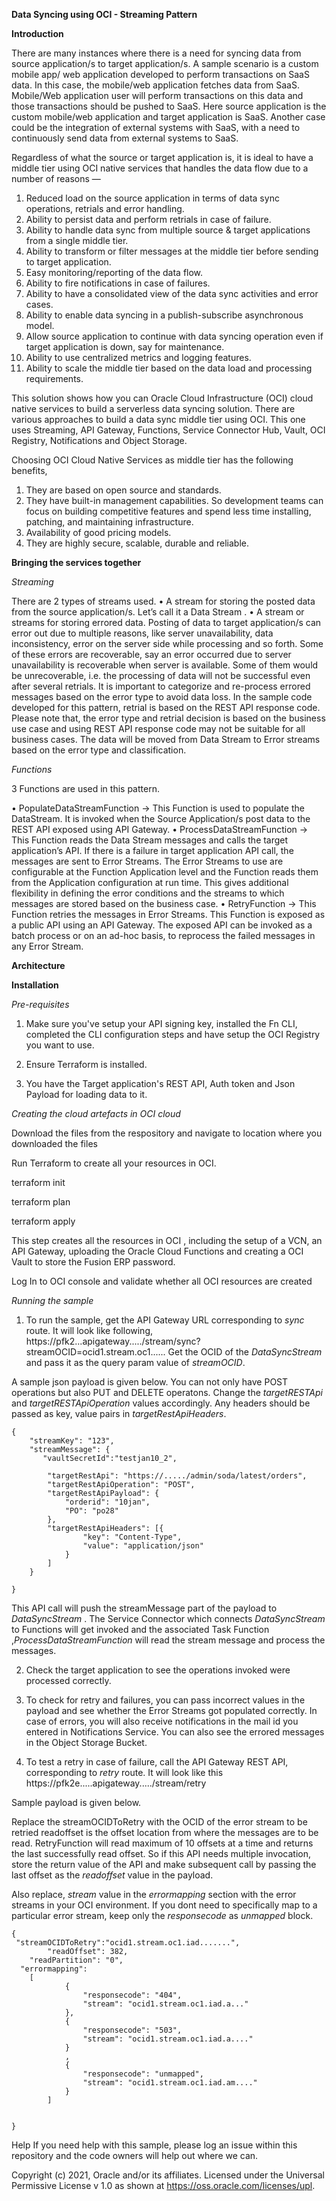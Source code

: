 ****Data Syncing using OCI - Streaming Pattern****

**Introduction**


There are many instances where there is a need for syncing data from source application/s to target application/s. 
A sample scenario is a custom mobile app/ web application developed to perform transactions on SaaS data. In this case, the mobile/web application fetches data from SaaS. Mobile/Web application user will perform transactions on  this data and those transactions  should be pushed to SaaS. Here source application is the custom mobile/web application and target application is SaaS. Another case could be the integration of external systems with SaaS, with a need to continuously send data from external systems to SaaS.

Regardless of what the source or target application is, it is ideal to have a middle tier using OCI native services that handles the data flow due to a number of reasons —

1.	Reduced load on the source application in terms of data sync operations, retrials and error handling.
2.	Ability to persist data and perform retrials in case of failure.
3.	Ability to handle data sync from multiple source & target applications from a single middle tier.
4.	Ability to transform or filter messages at the middle tier before sending to target application.
5.	Easy monitoring/reporting of the data flow. 
6.	Ability to fire notifications in case of failures.
7.	Ability to have a consolidated view of the data sync activities and error cases.
8.	Ability to enable data syncing in a publish-subscribe asynchronous model. 
9.	Allow source application to continue with data syncing operation even if target application is down, say for maintenance. 
10.	Ability to use centralized metrics and logging features.
11.	Ability to scale the middle tier based on the data load and processing requirements. 


This solution shows how you can Oracle Cloud Infrastructure (OCI) cloud native services to build a serverless data syncing solution. There are various approaches to build a data sync middle tier using OCI. This one uses Streaming, API Gateway, Functions, Service Connector Hub, Vault, OCI Registry, Notifications and Object Storage.

Choosing OCI Cloud Native Services as middle tier has the following benefits,
1.	They are based on open source and standards.
2.	They have built-in management capabilities. So development teams can focus on building competitive features and spend less time installing, patching, and maintaining infrastructure.
3.	Availability of good pricing models.
4.	They are highly secure, scalable, durable and reliable.

**Bringing the services together**


_Streaming_

There are 2 types of streams used.
•	A stream for storing the posted data from the source application/s.  Let’s call it a Data Stream .
•	A stream or streams for storing errored data. Posting of data to target application/s can error out due to multiple reasons, like server unavailability, data inconsistency, error on the server side while processing and so forth. Some of these errors are recoverable, say an error occurred due to server unavailability is recoverable when server is available. Some of them would be unrecoverable, i.e. the processing of data will not be successful even after several retrials. It is important to categorize and re-process errored messages based on the error type to avoid data loss. In the sample code developed for this pattern, retrial is based on the REST API response code. Please note that, the error type and retrial decision is based on the business use case and using REST API response code may not be suitable for all business cases.
The data will be moved from Data Stream  to Error streams based on the error type and classification. 

_Functions_

3 Functions are used in this pattern. 

•	PopulateDataStreamFunction → This Function is used to populate the DataStream. It is invoked when the Source Application/s post data to the REST API exposed using API Gateway. 
•	ProcessDataStreamFunction → This Function reads the Data Stream  messages and calls the target application’s API. If there is a failure in target application API call, the messages are sent to Error Streams. The Error Streams to use are configurable at the Function Application level and the Function reads them from the Application configuration at run time. This gives additional flexibility in defining the error conditions and the streams to which messages are stored based on the business case. 
•	RetryFunction → This Function retries the messages in Error Streams. This Function is exposed as a public API using an API Gateway. The exposed API can be invoked as a batch process or on an ad-hoc basis, to reprocess the failed messages in any Error Stream. 

**Architecture**

**Installation**


_Pre-requisites_


1. Make sure you've setup your API signing key, installed the Fn CLI, completed the CLI configuration steps and have setup the OCI Registry you want to use.

2. Ensure Terraform is installed.

3. You have the Target application's REST API, Auth token and Json Payload for loading data to it.



_Creating the cloud artefacts in OCI cloud_

Download the files from the respository and navigate to location where you downloaded the files

Run Terraform to create all your resources in OCI. 

terraform init

terraform plan

terraform apply

This step creates all the resources in OCI , including the setup of a VCN, an API Gateway, uploading the Oracle Cloud Functions and creating a OCI Vault to store the Fusion ERP password. 


Log In to OCI console and validate whether all OCI resources are created



_Running the sample_


1. To run the sample, get the API Gateway URL corresponding to _sync_ route. It will look like following, https://pfk2...apigateway...../stream/sync?streamOCID=ocid1.stream.oc1......
Get the OCID of the _DataSyncStream_ and pass it as the query param value of _streamOCID_.

A sample json payload is given below. You can not only have POST operations but also PUT and DELETE operatons. Change the _targetRESTApi_ and _targetRESTApiOperation_ values accordingly.
Any headers should be passed as key, value pairs in _targetRestApiHeaders_.
```
{
	"streamKey": "123",
	"streamMessage": {
	   "vaultSecretId":"testjan10_2",
	    
		"targetRestApi": "https://...../admin/soda/latest/orders",
		"targetRestApiOperation": "POST",
		"targetRestApiPayload": {
			"orderid": "10jan",
			"PO": "po28"
		},
		"targetRestApiHeaders": [{
				"key": "Content-Type",
				"value": "application/json"
			}
		]
	}

}
```

This API call will push the streamMessage part of the payload to _DataSyncStream_ . The Service Connector which connects _DataSyncStream_  to Functions will get invoked and the associated Task Function ,_ProcessDataStreamFunction_ will read the stream message and process the messages.


2. Check the target application to see the operations invoked were processed correctly.

3. To check for retry and failures, you can pass incorrect values in the payload and see whether the Error Streams got populated correctly. In case of errors, you will also receive notifications in the mail id you entered in Notifications Service. You can also see the errored messages in the Object Storage Bucket.

4. To test a retry in case of failure, call the API Gateway REST API, corresponding to _retry_ route. It will look like this
https://pfk2e.....apigateway...../stream/retry

Sample payload is given below.

Replace the streamOCIDToRetry with the OCID of the error stream to be retried
readoffset is the offset location from where the messages are to be read. RetryFunction will read maximum of 10 offsets at a time and returns the last successfully read offset. So if this API needs multiple invocation, store the return value of the API and make subsequent call by passing the last offset as the _readoffset_ value in the payload.

Also replace, _stream_ value in the _errormapping_ section with the error streams in your OCI environment. If you dont need to specifically map to a particular error stream, keep only the _responsecode_ as _unmapped_ block.

```
{
 "streamOCIDToRetry":"ocid1.stream.oc1.iad.......",
 		"readOffset": 382,
 	"readPartition": "0",
  "errormapping": 
    [
            {
                "responsecode": "404",
                "stream": "ocid1.stream.oc1.iad.a..."
            },
            {
                "responsecode": "503",
                "stream": "ocid1.stream.oc1.iad.a...."
            }      
            ,
            {
                "responsecode": "unmapped",
                "stream": "ocid1.stream.oc1.iad.am...."
            } 
        ]
   
  
}
```







Help
If you need help with this sample, please log an issue within this repository and the code owners will help out where we can.

Copyright (c) 2021, Oracle and/or its affiliates. Licensed under the Universal Permissive License v 1.0 as shown at https://oss.oracle.com/licenses/upl.

